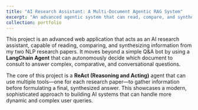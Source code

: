 ```yaml
---
title: "AI Research Assistant: A Multi-Document Agentic RAG System"
excerpt: "An advanced agentic system that can read, compare, and synthesize information across multiple documents to answer complex, comparative questions about my research. <br/><img src='/images/agent_screenshot.png'>"
collection: portfolio
---
```


This project is an advanced web application that acts as an AI research assistant, capable of reading, comparing, and synthesizing information from my two NLP research papers. It moves beyond a simple Q&A bot by using a **LangChain Agent** that can autonomously decide which document to consult to answer complex, comparative, and conversational questions.

The core of this project is a **ReAct (Reasoning and Acting)** agent that can use multiple tools—one for each research paper—to gather information before formulating a final, synthesized answer. This showcases a modern, sophisticated approach to building AI systems that can handle more dynamic and complex user queries.